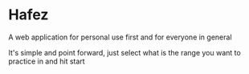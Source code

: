 # Hafez
A web application for personal use first and for everyone in general

It's simple and point forward, just select what is the range you want to practice in and hit start

